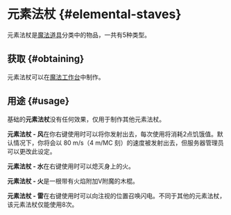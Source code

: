 # 元素法杖 {#elemental-staves}

元素法杖是[魔法道具](/Magical-Gadgets)分类中的物品，一共有5种类型。

## 获取 {#obtaining}

元素法杖可以在[魔法工作台](/Magic-Workbench)中制作。

## 用途 {#usage}

基础的**元素法杖**没有任何效果，仅用于制作其他元素法杖。

**元素法杖 - 风**在你右键使用时可以将你发射出去，每次使用将消耗2点饥饿值。默认情况下，你将会以 80 m/s（4 m/MC 刻）的速度被发射出去，但服务器管理员可以更改此设定。

**元素法杖 - 水**在右键使用时可以熄灭身上的火。

**元素法杖 - 火**是一根带有火焰附加V附魔的木棍。

**元素法杖 - 雷**在右键使用时可以向注视的位置召唤闪电。不同于其他的元素法杖，该元素法杖仅能使用8次。
